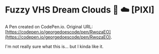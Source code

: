 # Fuzzy VHS Dream Clouds 📼 ☁️ [PIXI]

A Pen created on CodePen.io. Original URL: [https://codepen.io/georgedoescode/pen/RwozaEO](https://codepen.io/georgedoescode/pen/RwozaEO).

I'm not really sure what this is... but I kinda like it. 